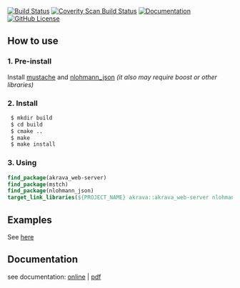 [![Build Status](https://travis-ci.org/akrava/web-framework.svg?branch=master)](https://travis-ci.org/akrava/web-framework)
[![Coverity Scan Build Status](https://img.shields.io/coverity/scan/16090.svg)](https://scan.coverity.com/projects/akrava-web-framework)
[![Documentation](https://img.shields.io/badge/docs-doxygen-blue.svg)](https://akrava.github.io/web-framework)
[![GitHub License](https://img.shields.io/github/license/akrava/web-framework.svg)](https://raw.githubusercontent.com/akrava/web-framework/master/LICENSE)
## How to use
### 1. Pre-install
Install [mustache](https://github.com/no1msd/mstch) and [nlohmann_json](https://github.com/nlohmann/json) _(it also may require boost or other libraries)_
### 2. Install
```bash
 $ mkdir build
 $ cd build
 $ cmake ..
 $ make
 $ make install
```
### 3. Using
```cmake
find_package(akrava_web-server)
find_package(mstch)
find_package(nlohmann_json)
target_link_libraries(${PROJECT_NAME} akrava::akrava_web-server nlohmann_json::nlohmann_json mstch::mstch)
```
## Examples 
See [here](examples/)
## Documentation
see documentation: [online](https://akrava.github.io/web-framework) | [pdf](docs/refman.pdf)
